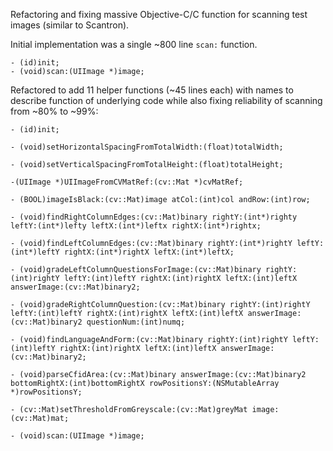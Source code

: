 Refactoring and fixing massive Objective-C/C function for scanning test images (similar to Scantron).

Initial implementation was a single ~800 line `scan:` function.

```
- (id)init;
- (void)scan:(UIImage *)image;
```

Refactored to add 11 helper functions (~45 lines each) with names to describe function of underlying code while also fixing reliability of scanning from ~80% to ~99%:

```
- (id)init;

- (void)setHorizontalSpacingFromTotalWidth:(float)totalWidth;

- (void)setVerticalSpacingFromTotalHeight:(float)totalHeight;

-(UIImage *)UIImageFromCVMatRef:(cv::Mat *)cvMatRef;

- (BOOL)imageIsBlack:(cv::Mat)image atCol:(int)col andRow:(int)row;

- (void)findRightColumnEdges:(cv::Mat)binary rightY:(int*)righty leftY:(int*)lefty leftX:(int*)leftx rightX:(int*)rightx;

- (void)findLeftColumnEdges:(cv::Mat)binary rightY:(int*)rightY leftY:(int*)leftY rightX:(int*)rightX leftX:(int*)leftX;

- (void)gradeLeftColumnQuestionsForImage:(cv::Mat)binary rightY:(int)rightY leftY:(int)leftY rightX:(int)rightX leftX:(int)leftX answerImage:(cv::Mat)binary2;

- (void)gradeRightColumnQuestion:(cv::Mat)binary rightY:(int)rightY leftY:(int)leftY rightX:(int)rightX leftX:(int)leftX answerImage:(cv::Mat)binary2 questionNum:(int)numq;

- (void)findLanguageAndForm:(cv::Mat)binary rightY:(int)rightY leftY:(int)leftY rightX:(int)rightX leftX:(int)leftX answerImage:(cv::Mat)binary2;

- (void)parseCfidArea:(cv::Mat)binary answerImage:(cv::Mat)binary2 bottomRightX:(int)bottomRightX rowPositionsY:(NSMutableArray *)rowPositionsY;

- (cv::Mat)setThresholdFromGreyscale:(cv::Mat)greyMat image:(cv::Mat)mat;

- (void)scan:(UIImage *)image;
```
